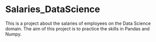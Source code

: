 # Salaries_DataScience
This is a project about the salaries of employees on the Data Science domain. The aim of this project is to practice the skills in Pandas and Numpy.
